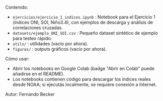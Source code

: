 Contenido:
- `ejercicios/ejercicio_1_indices.ipynb` : Notebook para el Ejercicio 1 (índices ONI, SOI, Niño3.4), con ejemplos de descarga y análisis de correlaciones cruzadas.
- `datasets/ejemplo_ONI_SOI.csv` : Pequeño dataset sintético de ejemplo para testeo rápido.
- `utils/` : utilidades (vacío por ahora).
- `figuras/` : outputs gráficos (vacío por ahora).

Cómo usar:
- Abrir los notebooks en Google Colab (badge "Abrir en Colab" puede añadirse en el README).
- Los notebooks contienen código para descargar los índices reales desde NOAA; si ejecutás localmente, se requiere conexión a Internet.

Autor: Fernando Becker
